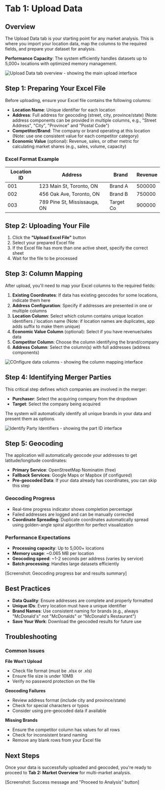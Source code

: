 # Tab 1: Upload Data

## Overview
The Upload Data tab is your starting point for any market analysis. This is where you import your location data, map the columns to the required fields, and prepare your dataset for analysis.

**Performance Capacity**: The system efficiently handles datasets up to 5,000+ locations with optimized memory management.

![Upload Data tab overview - showing the main upload interface](/user-guide-content/data-upload.png)

## Step 1: Preparing Your Excel File

Before uploading, ensure your Excel file contains the following columns:

- **Location Name**: Unique identifier for each location
- **Address**: Full address for geocoding (street, city, province/state) (Note: address components can be provided in multiple columns, e.g., "Street Address", "City", "Province" and "Postal Code")
- **Competitor/Brand**: The company or brand operating at this location (Note: use one consistent value for each competitor category)
- **Economic Value** (optional): Revenue, sales, or other metric for calculating market shares (e.g., sales, volume, capacity)

### Excel Format Example

| Location ID | Address | Brand | Revenue |
|------------|---------|-------|---------|
| 001 | 123 Main St, Toronto, ON | Brand A | 500000 |
| 002 | 456 Oak Ave, Toronto, ON | Brand B | 750000 |
| 003 | 789 Pine St, Mississauga, ON | Target Co | 900000 |


## Step 2: Uploading Your File

1. Click the **"Upload Excel File"** button
2. Select your prepared Excel file
3. If the Excel file has more than one active sheet, specify the correct sheet
4. Wait for the file to be processed


## Step 3: Column Mapping

After upload, you'll need to map your Excel columns to the required fields:

1. **Existing Coordinates**: If data has existing geocodes for some locations, indicate them here
2. **Address Configuration**: Specify if addresses are presented in one or multiple columns
3. **Location Column**: Select which column contains unique location identifiers / location name (Note: if location names are duplicates, app adds suffix to make them unique)
4. **Economic Value Column** (optional): Select if you have revenue/sales data
5. **Competitor Column**: Choose the column identifying the brand/company
6. **Address Column**: Select the column(s) with full addresses (address components)

![COnfigure data columns - showing the column mapping interface](/user-guide-content/column-mapping.png)

## Step 4: Identifying Merger Parties

This critical step defines which companies are involved in the merger:

- **Purchaser**: Select the acquiring company from the dropdown
- **Target**: Select the company being acquired

The system will automatically identify all unique brands in your data and present them as options.

![Identify Party Identifiers - showing the part ID interface](/user-guide-content/party-ID.png)

## Step 5: Geocoding

The application will automatically geocode your addresses to get latitude/longitude coordinates:

- **Primary Service**: OpenStreetMap Nominatim (free)
- **Fallback Services**: Google Maps or Mapbox (if configured)
- **Pre-geocoded Data**: If your data already has coordinates, you can skip this step

### Geocoding Progress
- Real-time progress indicator shows completion percentage
- Failed addresses are logged and can be manually corrected
- **Coordinate Spreading**: Duplicate coordinates automatically spread using golden-angle spiral algorithm for perfect visualization

### Performance Expectations
- **Processing capacity**: Up to 5,000+ locations
- **Memory usage**: ~0.065 MB per location
- **Geocoding speed**: ~1-2 seconds per address (varies by service)
- **Batch processing**: Handles large datasets efficiently

<div class="screenshot-placeholder">
[Screenshot: Geocoding progress bar and results summary]
</div>

## Best Practices

- **Data Quality**: Ensure addresses are complete and properly formatted
- **Unique IDs**: Every location must have a unique identifier
- **Brand Names**: Use consistent naming for brands (e.g., always "McDonald's" not "McDonalds" or "McDonald's Restaurant")
- **Save Your Work**: Download the geocoded results for future use

## Troubleshooting

### Common Issues

**File Won't Upload**
- Check file format (must be .xlsx or .xls)
- Ensure file size is under 10MB
- Verify no password protection on the file

**Geocoding Failures**
- Review address format (include city and province/state)
- Check for special characters or typos
- Consider using pre-geocoded data if available

**Missing Brands**
- Ensure the competitor column has values for all rows
- Check for inconsistent brand naming
- Remove any blank rows from your Excel file

## Next Steps

Once your data is successfully uploaded and geocoded, you're ready to proceed to **Tab 2: Market Overview** for multi-market analysis.

<div class="screenshot-placeholder">
[Screenshot: Success message and "Proceed to Analysis" button]
</div>